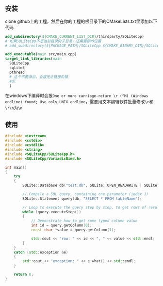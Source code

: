 ## 安装

clone github上的工程，然后在你的工程的根目录下的CMakeLists.txt里添加以下代码

``` cmake
add_subdirectory(${CMAKE_CURRENT_LIST_DIR}/thirdparty/SQLiteCpp)
# 如果SQLiteCpp不是当前目录的子目录，还需要额外设置
# add_subdirectory(${PACKAGE_PATH}/SQLiteCpp ${CMAKE_BINARY_DIR}/SQLiteCpp)

add_executable(main src/main.cpp)
target_link_libraries(main
  SQLiteCpp
  sqlite3
  pthread
  # 这个不要添加，会报无法链接的错
  #dl
  )
```

在windows下编译时会报`One or more carriage-return \r (^M) (Windows endline) found; Use only UNIX endline`，需要用文本编辑软件批量修改`\r`和`\r\n`为`\n`

## 使用

``` c++
#include <iostream>
#include <cstdio>
#include <cstdlib>
#include <string>
#include <SQLiteCpp/SQLiteCpp.h>
#include <SQLiteCpp/VariadicBind.h>

int main()
{
    try
    {
        SQLite::Database db("test.db", SQLite::OPEN_READWRITE | SQLite::OPEN_CREATE);

        // Compile a SQL query, containing one parameter (index 1)
        SQLite::Statement query(db, "SELECT * FROM tableName");

        // Loop to execute the query step by step, to get rows of result
        while (query.executeStep())
        {
            // Demonstrate how to get some typed column value
            int id = query.getColumn(0);
            const char *value = query.getColumn(1);

            std::cout << "row: " << id << ", " << value << std::endl;
        }
    }
    catch (std::exception &e)
    {
        std::cout << "exception: " << e.what() << std::endl;
    }

    return 0;
}

```

